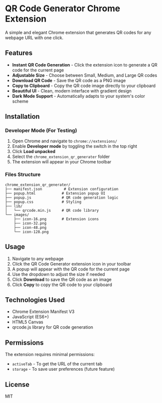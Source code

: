 # QR Code Generator Chrome Extension

A simple and elegant Chrome extension that generates QR codes for any webpage URL with one click.

## Features

- **Instant QR Code Generation** - Click the extension icon to generate a QR code for the current page
- **Adjustable Size** - Choose between Small, Medium, and Large QR codes
- **Download QR Code** - Save the QR code as a PNG image
- **Copy to Clipboard** - Copy the QR code image directly to your clipboard
- **Beautiful UI** - Clean, modern interface with gradient design
- **Dark Mode Support** - Automatically adapts to your system's color scheme

## Installation

### Developer Mode (For Testing)

1. Open Chrome and navigate to `chrome://extensions/`
2. Enable **Developer mode** by toggling the switch in the top right
3. Click **Load unpacked**
4. Select the `chrome_extension_qr_generater` folder
5. The extension will appear in your Chrome toolbar

### Files Structure

```
chrome_extension_qr_generater/
├── manifest.json          # Extension configuration
├── popup.html            # Extension popup UI
├── popup.js              # QR code generation logic
├── popup.css             # Styling
├── lib/
│   └── qrcode.min.js     # QR code library
└── images/
    ├── icon-16.png       # Extension icons
    ├── icon-32.png
    ├── icon-48.png
    └── icon-128.png
```

## Usage

1. Navigate to any webpage
2. Click the QR Code Generator extension icon in your toolbar
3. A popup will appear with the QR code for the current page
4. Use the dropdown to adjust the size if needed
5. Click **Download** to save the QR code as an image
6. Click **Copy** to copy the QR code to your clipboard

## Technologies Used

- Chrome Extension Manifest V3
- JavaScript (ES6+)
- HTML5 Canvas
- qrcode.js library for QR code generation

## Permissions

The extension requires minimal permissions:
- `activeTab` - To get the URL of the current tab
- `storage` - To save user preferences (future feature)

## License

MIT